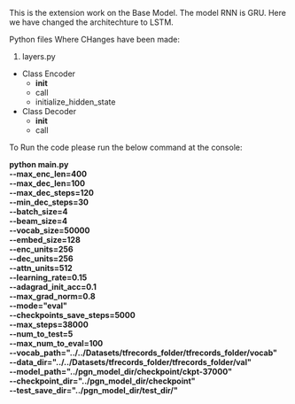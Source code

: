 This is the extension work on the Base Model. The model RNN is GRU. Here we have changed the architechture to LSTM.


Python files Where CHanges have been made:

1. layers.py 
  * Class Encoder
    - __init__
    - call
    - initialize_hidden_state
  * Class Decoder
    - __init__
    - call


To Run the code please run the below command at the console:

__python main.py \
--max_enc_len=400 \
--max_dec_len=100 \
--max_dec_steps=120 \
--min_dec_steps=30 \
--batch_size=4 \
--beam_size=4 \
--vocab_size=50000 \
--embed_size=128 \
--enc_units=256 \
--dec_units=256 \
--attn_units=512 \
--learning_rate=0.15 \
--adagrad_init_acc=0.1 \
--max_grad_norm=0.8 \
--mode="eval" \
--checkpoints_save_steps=5000 \
--max_steps=38000 \
--num_to_test=5 \
--max_num_to_eval=100 \
--vocab_path="../../Datasets/tfrecords_folder/tfrecords_folder/vocab" \
--data_dir="../../Datasets/tfrecords_folder/tfrecords_folder/val" \
--model_path="../pgn_model_dir/checkpoint/ckpt-37000" \
--checkpoint_dir="../pgn_model_dir/checkpoint" \
--test_save_dir="../pgn_model_dir/test_dir/"__
